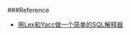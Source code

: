###Reference
* [用Lex和Yacc做一个简单的SQL解释器](http://www.cppblog.com/woaidongmao/archive/2008/11/22/67588.aspx)
